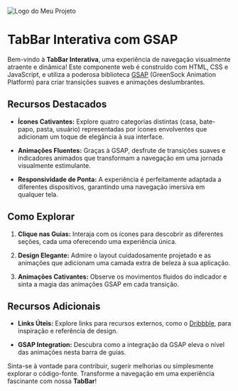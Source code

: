 ![Logo do Meu Projeto](https://cdn.discordapp.com/attachments/1175249252771958844/1191949985932132412/tabbar.png?ex=65a74cee&is=6594d7ee&hm=ddca783f8a1867ffecb1563a84f9cb5ea61fa487b8e3db2013ccf9c7b20ff7fb&)

# TabBar Interativa com GSAP

Bem-vindo à **TabBar Interativa**, uma experiência de navegação visualmente atraente e dinâmica! Este componente web é construído com HTML, CSS e JavaScript, e utiliza a poderosa biblioteca [GSAP](https://greensock.com/gsap) (GreenSock Animation Platform) para criar transições suaves e animações deslumbrantes.

## Recursos Destacados

- **Ícones Cativantes:** Explore quatro categorias distintas (casa, bate-papo, pasta, usuário) representadas por ícones envolventes que adicionam um toque de elegância à sua interface.

- **Animações Fluentes:** Graças à GSAP, desfrute de transições suaves e indicadores animados que transformam a navegação em uma jornada visualmente estimulante.

- **Responsividade de Ponta:** A experiência é perfeitamente adaptada a diferentes dispositivos, garantindo uma navegação imersiva em qualquer tela.

## Como Explorar

1. **Clique nas Guias:** Interaja com os ícones para descobrir as diferentes seções, cada uma oferecendo uma experiência única.

2. **Design Elegante:** Admire o layout cuidadosamente projetado e as animações que adicionam uma camada extra de beleza à sua aplicação.

3. **Animações Cativantes:** Observe os movimentos fluidos do indicador e sinta a magia das animações GSAP em cada transição.

## Recursos Adicionais

- **Links Úteis:** Explore links para recursos externos, como o [Dribbble](https://dribbble.com/), para inspiração e referência de design.

- **GSAP Integration:** Descubra como a integração da GSAP eleva o nível das animações nesta barra de guias.

Sinta-se à vontade para contribuir, sugerir melhorias ou simplesmente explorar o código-fonte. Transforme a navegação em uma experiência fascinante com nossa **TabBar**!
